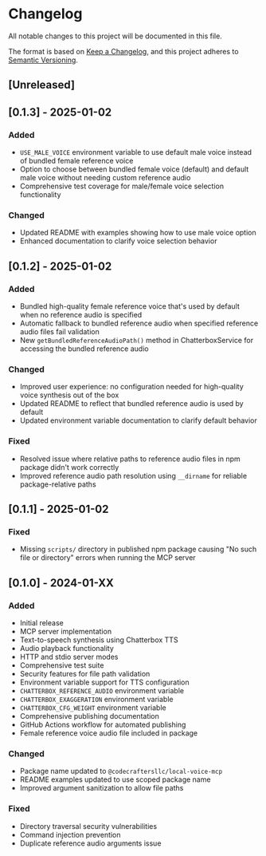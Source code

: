 # Changelog

All notable changes to this project will be documented in this file.

The format is based on [Keep a Changelog](https://keepachangelog.com/en/1.0.0/),
and this project adheres to [Semantic Versioning](https://semver.org/spec/v2.0.0.html).

## [Unreleased]

## [0.1.3] - 2025-01-02

### Added

- `USE_MALE_VOICE` environment variable to use default male voice instead of bundled female reference voice
- Option to choose between bundled female voice (default) and default male voice without needing custom reference audio
- Comprehensive test coverage for male/female voice selection functionality

### Changed

- Updated README with examples showing how to use male voice option
- Enhanced documentation to clarify voice selection behavior

## [0.1.2] - 2025-01-02

### Added

- Bundled high-quality female reference voice that's used by default when no reference audio is specified
- Automatic fallback to bundled reference audio when specified reference audio files fail validation
- New `getBundledReferenceAudioPath()` method in ChatterboxService for accessing the bundled reference audio

### Changed

- Improved user experience: no configuration needed for high-quality voice synthesis out of the box
- Updated README to reflect that bundled reference audio is used by default
- Updated environment variable documentation to clarify default behavior

### Fixed

- Resolved issue where relative paths to reference audio files in npm package didn't work correctly
- Improved reference audio path resolution using `__dirname` for reliable package-relative paths

## [0.1.1] - 2025-01-02

### Fixed

- Missing `scripts/` directory in published npm package causing "No such file or directory" errors when running the MCP server

## [0.1.0] - 2024-01-XX

### Added

- Initial release
- MCP server implementation
- Text-to-speech synthesis using Chatterbox TTS
- Audio playback functionality
- HTTP and stdio server modes
- Comprehensive test suite
- Security features for file path validation
- Environment variable support for TTS configuration
- `CHATTERBOX_REFERENCE_AUDIO` environment variable
- `CHATTERBOX_EXAGGERATION` environment variable
- `CHATTERBOX_CFG_WEIGHT` environment variable
- Comprehensive publishing documentation
- GitHub Actions workflow for automated publishing
- Female reference voice audio file included in package

### Changed

- Package name updated to `@codecraftersllc/local-voice-mcp`
- README examples updated to use scoped package name
- Improved argument sanitization to allow file paths

### Fixed

- Directory traversal security vulnerabilities
- Command injection prevention
- Duplicate reference audio arguments issue
